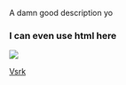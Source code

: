 A damn good description yo

<h3>I can even use html here </h3>

<img src="https://www.google.com/logos/doodles/2021/doodle-champion-island-games-august-26-6753651837109002-s.png" />

<a href="www.google.com">Vsrk</a>